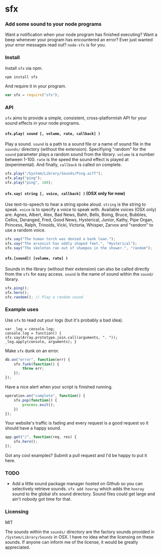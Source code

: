 # sfx
### Add some sound to your node programs
Want a notification when your node program has finished executing? Want a beep whenever your program has encountered an error? Ever just wanted your error messages read out? `node-sfx` is for you.

### Install
Install `sfx` via npm.

	npm install sfx

And require it in your program.

```js
var sfx = require("sfx");
```

### API
`sfx` aims to provide a simple, consistent, cross-platformish API for your sound effects in your node programs.

#### `sfx.play( sound [, volume, rate, callback] )`
Play a sound. `sound` is a path to a sound file or a name of sound file in the `sounds/` directory (without the extension). Specifiying "random" for the `sound` parameter plays a random sound from the library. `volume` is a number between 1-100. `rate` is the speed the sound effect is played at (experimental). And finally, `callback` is called on complete.

```js
sfx.play("/System/Library/Sounds/Ping.aiff");
sfx.play("ping");
sfx.play("ping", 100);
```

#### `sfx.say( string [, voice, callback] )` (OSX only for now)
Use text-to-speech to hear a string spoke aloud. `string` is the string to speak. `voice` is to specify a voice to speak with. Available voices (OSX only) are: Agnes, Albert, Alex, Bad News, Bahh, Bells, Boing, Bruce, Bubbles, Cellos, Deranged, Fred, Good News, Hysterical, Junior, Kathy, Pipe Organ, Princess, Ralph, Trinoids, Vicki, Victoria, Whisper, Zarvox and "random" to use a random voice.

```js
sfx.say("The human torch was denied a bank loan.");
sfx.say("The arsonist has oddly shaped feet.", "Hysterical");
sfx.say("The skeleton ran out of shampoo in the shower.", "random");
```

#### `sfx.[sound]( [volume, rate] )`	
Sounds in the library (without their extension) can also be called directly from the `sfx` for easy access. `sound` is the name of sound within the `sound/` library.

```js
sfx.ping();
sfx.hero();
sfx.random(); // Play a random sound
```

### Example uses
Use `sfx` to read out your logs (but it's probably a bad idea).

	var _log = console.log; 
	console.log = function() { sfx.say(Array.prototype.join.call(arguments, ". ")); _log.apply(console, arguments); }

Make `sfx` dunk on an error.

```js
db.on("error", function(err) {
	sfx.funk(function() {
		throw err;	
	});
});
```

Have a nice alert when your script is finished running.

```js
operation.on("complete", function() {
	sfx.pop(function() {
		process.exit();	
	})
});
```

Your website's traffic is fading and every request is a good request so it should have a happy sound.

```js
app.get("/", function(req, res) {
	sfx.hero();
});
```

Got any cool examples? Submit a pull request and I'd be happy to put it here.

### TODO
* Add a little sound package manager hosted on Github so you can selectively retrieve sounds. `sfx add hooray` which adds the `hooray` sound to the global sfx sound directory. Sound files could get large and ain't nobody got time for that.

### Licensing
MIT

The sounds within the `sounds/` directory are the factory sounds provided in `/System/Library/Sounds` in OSX. I have no idea what the licensing on these sounds. If anyone can inform me of the license, it would be greatly appreciated.